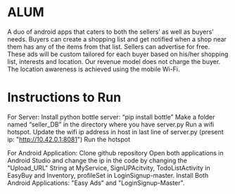 # ALUM
A duo of android apps that caters to both the sellers’ as well as buyers’ needs. Buyers can create a shopping list and get notified when a shop near them has any of the items from that list. Sellers can advertise for free. These ads will be custom tailored for each buyer based on his/her shopping list, interests and location. Our revenue model does not charge the buyer. The location awareness is achieved using the mobile Wi-Fi.

# Instructions to Run
For Server:
Install python bottle server: “pip install bottle” 
Make a folder named “seller_DB” in the directory where you have server.py 
Run a wifi hotspot. Update the wifi ip address in host in last line of server.py (present ip: "http://10.42.0.1:8081") 
Run the hotspot

For Android Application: 
Clone github repository Open both applications in Android Studio and change the ip in the code by changing the "Upload_URL" String at MyService, SignUPAcitvity, TodoListActivity in EasyBuy and Inventory, profileSet in LoginSignup-master.
Install Both Android Applications: "Easy Ads" and "LoginSignup-Master".
